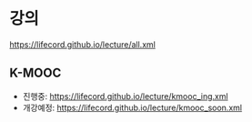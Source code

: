 # 강의
https://lifecord.github.io/lecture/all.xml
## K-MOOC
- 진행중: https://lifecord.github.io/lecture/kmooc_ing.xml
- 개강예정: https://lifecord.github.io/lecture/kmooc_soon.xml
